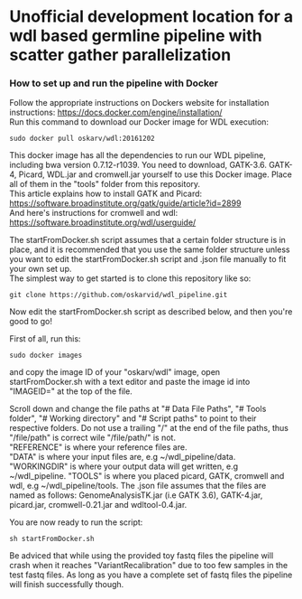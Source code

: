 # Unofficial development location for a wdl based germline pipeline with scatter gather parallelization

### How to set up and run the pipeline with Docker  
Follow the appropriate instructions on Dockers website for installation instructions: https://docs.docker.com/engine/installation/  
Run this command to download our Docker image for WDL execution:  
```
sudo docker pull oskarv/wdl:20161202
```
This docker image has all the dependencies to run our WDL pipeline, including bwa version 0.7.12-r1039. You need to download, GATK-3.6. GATK-4, Picard, WDL.jar and cromwell.jar yourself to use this Docker image. Place all of them in the "tools" folder from this repository.  
This article explains how to install GATK and Picard: https://software.broadinstitute.org/gatk/guide/article?id=2899  
And here's instructions for cromwell and wdl: https://software.broadinstitute.org/wdl/userguide/  

The startFromDocker.sh script assumes that a certain folder structure is in place, and it is recommended that you use the same folder structure unless you want to edit the startFromDocker.sh script and .json file manually to fit your own set up.  
The simplest way to get started is to clone this repository like so:
```
git clone https://github.com/oskarvid/wdl_pipeline.git
```
Now edit the startFromDocker.sh script as described below, and then you're good to go!  

First of all, run this:  
```
sudo docker images
```
and copy the image ID of your "oskarv/wdl" image, open startFromDocker.sh with a text editor and paste the image id into "IMAGEID=" at the top of the file.  

Scroll down and change the file paths at "# Data File Paths", "# Tools folder", "# Working directory" and "# Script paths" to point to their respective folders. Do not use a trailing "/" at the end of the file paths, thus "/file/path" is correct wile "/file/path/" is not.  
"REFERENCE" is where your reference files are.  
"DATA" is where your input files are, e.g ~/wdl_pipeline/data.  
"WORKINGDIR" is where your output data will get written, e.g ~/wdl_pipeline. 
"TOOLS" is where you placed picard, GATK, cromwell and wdl, e.g ~/wdl_pipeline/tools. The .json file assumes that the files are named as follows: GenomeAnalysisTK.jar (i.e GATK 3.6), GATK-4.jar, picard.jar, cromwell-0.21.jar and wdltool-0.4.jar.  

You are now ready to run the script:  
```
sh startFromDocker.sh
```
Be adviced that while using the provided toy fastq files the pipeline will crash when it reaches "VariantRecalibration" due to too few samples in the test fastq files. As long as you have a complete set of fastq files the pipeline will finish successfully though.  


